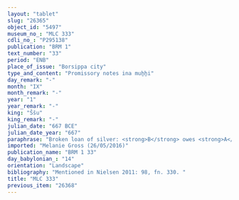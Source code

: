 ```yaml
---
layout: "tablet"
slug: "26365"
object_id: "5497"
museum_no_: "MLC 333"
cdli_no_: "P295138"
publication: "BRM 1"
text_number: "33"
period: "ENB"
place_of_issue: "Borsippa city"
type_and_content: "Promissory notes ina muẖẖi"
day_remark: "-"
month: "IX"
month_remark: "-"
year: "1"
year_remark: "-"
king: "Ššu"
king_remark: "-"
julian_date: "667 BCE"
julian_date_year: "667"
paraphrase: "Broken loan of silver: <strong>B</strong> owes <strong>A</strong> 1/3 shekels of silver. The debt is concluded along with the obligation of making (<em>labānu</em>) kiln-fired bricks (<em>agurru</em>) under the responsibility (<em>ina qātē</em>) of <strong>C</strong>. If this obligation is not fulfilled, the debt will bear a monthly interest of &frac12; shekel of silver (10% p.a.). 2 witnesses and the scribe, described here as writer of the promissory note (<em>&scaron;āṭir u&rsquo;ilti</em>).<br /> &nbsp;<br /> <strong>A</strong> = [&hellip;]//Inurta-[&hellip;]; <strong>B</strong> = Nab&ucirc;-kī-[&hellip;]; <strong>C</strong> = Nab&ucirc;-ēre&scaron;; Scribe = Nab&ucirc;-nāṣir//Ninurta-iqī&scaron;a<br /> &nbsp;<br /> &nbsp;"
imported: "Melanie Gross (26/05/2016)"
publication_name: "BRM 1 33"
day_babylonian_: "14"
orientation: "Landscape"
bibliography: "Mentioned in Nielsen 2011: 98, fn. 330. "
title: "MLC 333"
previous_item: "26368"
---
```

